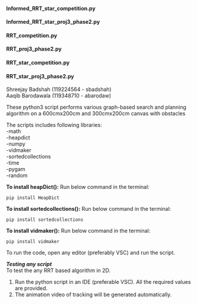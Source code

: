 #### Informed_RRT_star_competition.py
#### Informed_RRT_star_proj3_phase2.py
#### RRT_competition.py
#### RRT_proj3_phase2.py
#### RRT_star_competition.py
#### RRT_star_proj3_phase2.py

Shreejay Badshah (119224564 - sbadshah)\
Aaqib Barodawala (119348710 - abarodaw)

These python3 script performs various graph-based search and planning algorithm on a 600cmx200cm and 300cmx200cm canvas with obstacles

The scripts includes following libraries:\
-math\
-heapdict\
-numpy\
-vidmaker\
-sortedcollections\
-time\
-pygam\
-random

**To install heapDict():**
Run below command in the terminal:
```
pip install HeapDict
```

**To install sortedcollections():**
Run below command in the terminal:
```
pip install sortedcollections
```

**To install vidmaker():**
Run below command in the terminal:
```
pip install vidmaker
```

To run the code, open any editor (preferably VSC) and run the script.

***Testing any script***\
To test the any RRT based algorithm in 2D.
1. Run the python script in an IDE (preferable VSC). All the required values are provided. 
2. The animation video of tracking will be generated automatically.



